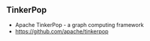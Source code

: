 ## TinkerPop 
- Apache TinkerPop - a graph computing framework
- https://github.com/apache/tinkerpop